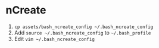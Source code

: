 # nCreate

1. `cp assets/bash_ncreate_config ~/.bash_ncreate_config`
2. Add `source ~/.bash_ncreate_config` to `~/.bash_profile`
3. Edit `vim ~/.bash_ncreate_config`
